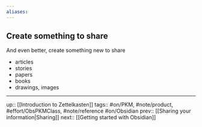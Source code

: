 ```yaml
---
aliases:
---
```

## Create something to share

And even better, create something new to share
- articles
- stories
- papers
- books
- drawings, images

---
up:: [[Introduction to Zettelkasten]]
tags:: #on/PKM, #note/product, #effort/ObsPKMClass, #note/reference #on/Obsidian 
prev:: [[Sharing your information|Sharing]]
next:: [[Getting started with Obsidian]]

